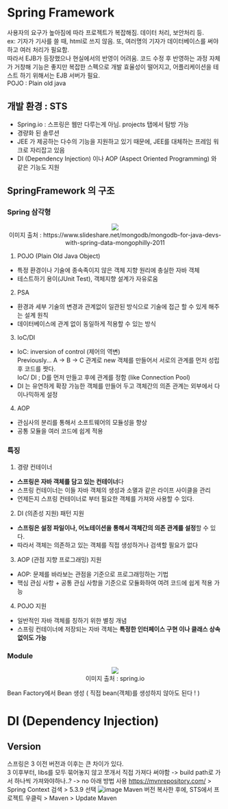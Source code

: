 # Spring Framework
사용자의 요구가 높아짐에 따라 프로젝트가 복잡해짐. 데이터 처리, 보안처리 등. <br>
ex: 기자가 기사를 쓸 때, html로 쓰지 않음. 또, 여러명의 기자가 데이터베이스를 써야하고 여러 처리가 필요함. <br>
따라서 EJB가 등장했으나 현실에서의 반영이 어려움.
코드 수정 후 반영하는 과정 자체가 거창해 기능은 좋지만 복잡한 스펙으로 개발 효율성이 떨어지고, 어플리케이션을 테스트 하기 위해서는 EJB 서버가 필요.<br>
POJO : Plain old java

## 개발 환경 : STS 
* Spring.io : 스프링은 웹만 다루는게 아님. projects 탭에서 탐방 가능<br>
* 경량화 된 솔루션
* JEE 가 제공하는 다수의 기능을 지원하고 있기 때문에, JEE를 대체하는 프레임 워크로 자리잡고 있음
* DI (Dependency Injection) 이나 AOP (Aspect Oriented Programming) 와 같은 기능도 지원

## SpringFramework 의 구조
### Spring 삼각형
<p align="center">
<img src = "https://user-images.githubusercontent.com/36508552/137734223-fe75fd1c-dd76-4cf4-ad6d-92b91624ab2b.png"><br>
이미지 출처 : https://www.slideshare.net/mongodb/mongodb-for-java-devs-with-spring-data-mongophilly-2011
</p>

1. POJO (Plain Old Java Object)
  * 특정 환경이나 기술에 종속족이지 않은 객체 지향 원리에 충실한 자바 객체
  * 테스트하기 용이(JUnit Test), 객체지향 설계가 자유로움
2. PSA
  * 환경과 세부 기술의 변경과 관계없이 일관된 방식으로 기술에 접근 할 수 있게 해주는 설계 원칙
  * 데이터베이스에 관계 없이 동일하게 적용할 수 있는 방식
3. IoC/DI
  * IoC: inversion of control (제어의 역변)<br>
  Previously...  A -> B -> C 관계로 new 객체를 만들어서 서로의 관계를 먼저 성립 후 코드를 짯다.<br>
  IoC/ DI ; D를 먼저 만들고 후에 관계를 정함 (like Connection Pool) <br>
  * DI 는 유연하게 확장 가능한 객체를 만들어 두고 객체간의 의존 관계는 외부에서 다이나믹하게 설정
4. AOP 
  * 관심사의 분리를 통해서 소프트웨어의 모듈성을 향상
  * 공통 모듈을 여러 코드에 쉽게 적용

### 특징
1. 경량 컨테이너
  * **스프링은 자바 객체를 담고 있는 컨테이너**다
  * 스프링 컨테이너는 이들 자바 객체의 생성과 소멸과 같은 라이프 사이클을 관리
  * 언제든지 스프링 컨테이너로 부터 필요한 객체를 가져와 사용할 수 있다.
2. DI (의존성 지원) 패턴 지원
  * **스프링은 설정 파일이나, 어노테이션을 통해서 객체간의 의존 관계를 설정**할 수 있다.
  * 따라서 객체는 의존하고 있는 객체를 직접 생성하거나 검색할 필요가 없다
3. AOP (관점 지향 프로그래밍) 지원
  * AOP: 문제를 바라보는 관점을 기준으로 프로그래밍하는 기법
  * 핵심 관심 사항 + 공통 관심 사항을 기준으로 모듈화하여 여려 코드에 쉽게 적용 가능
4. POJO 지원
  * 일반적인 자바 객체를 칭하기 위한 별칭 개념
  * 스프링 컨테이너에 저장되는 자바 객체는 **특정한 인터페이스 구현 이나 클래스 상속 없이도 가능**

### Module
<p align="center">
<img src = "https://user-images.githubusercontent.com/36508552/137736646-adecd043-737c-4101-bfb9-8d68abe3395a.png"><br>
  이미지 출처 : spring.io
  </p>
Bean Factory에서 Bean 생성 ( 직접 bean(객체)를 생성하지 않아도 된다 ! )

# DI (Dependency Injection)
## Version
스프링은 3 이전 버전과 이후는 큰 차이가 있다. <br>
3 이후부터, libs를 모두 묶어놓지 않고 쪼개서 직접 가져다 써야함 -> build path로 가서 하나씩 가져와야하나..? -> no 아래 방법 사용
https://mvnrepository.com/ > Spring Context 검색 > 5.3.9 선택 
![image](https://user-images.githubusercontent.com/36508552/137730687-c205d1a2-23ee-4a95-bcc1-0d0f43083b5b.png)
Maven 버전 복사한 후에, STS에서 프로젝트 우클릭 > Maven > Update Maven 


